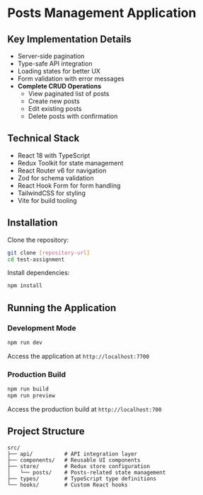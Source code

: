 # Posts Management Application

## Key Implementation Details
- Server-side pagination
- Type-safe API integration
- Loading states for better UX
- Form validation with error messages
- **Complete CRUD Operations**
  - View paginated list of posts
  - Create new posts
  - Edit existing posts
  - Delete posts with confirmation

## Technical Stack
- React 18 with TypeScript
- Redux Toolkit for state management
- React Router v6 for navigation
- Zod for schema validation
- React Hook Form for form handling
- TailwindCSS for styling
- Vite for build tooling

## Installation

Clone the repository:
```bash
git clone [repository-url]
cd test-assignment
```

Install dependencies:
```bash
npm install
```

## Running the Application

### Development Mode
```bash
npm run dev
```
Access the application at `http://localhost:7700`

### Production Build
```bash
npm run build
npm run preview
```
Access the production build at `http://localhost:700`

## Project Structure

```
src/
├── api/          # API integration layer
├── components/   # Reusable UI components
├── store/        # Redux store configuration
│   └── posts/    # Posts-related state management
├── types/        # TypeScript type definitions
└── hooks/        # Custom React hooks
```
